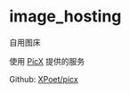 # image_hosting

自用图床

使用 [PicX](https://picx.xpoet.cn/) 提供的服务

Github: [XPoet/picx](https://github.com/XPoet/picx)

